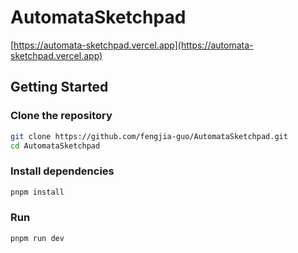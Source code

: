 # AutomataSketchpad
[https://automata-sketchpad.vercel.app](https://automata-sketchpad.vercel.app)

## Getting Started
### Clone the repository
```bash
git clone https://github.com/fengjia-guo/AutomataSketchpad.git
cd AutomataSketchpad
```
### Install dependencies
```bash
pnpm install
```
### Run
```bash
pnpm run dev
```
